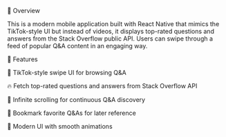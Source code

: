 📌 Overview

This is a modern mobile application built with React Native that mimics the TikTok-style UI but instead of videos, it displays top-rated questions and answers from the Stack Overflow public API. Users can swipe through a feed of popular Q&A content in an engaging way.

🎯 Features

🚀 TikTok-style swipe UI for browsing Q&A

🔥 Fetch top-rated questions and answers from Stack Overflow API

💾 Infinite scrolling for continuous Q&A discovery

📌 Bookmark favorite Q&As for later reference

🎨 Modern UI with smooth animations